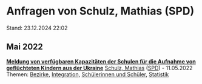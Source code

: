 # Anfragen von Schulz, Mathias (SPD)

Stand: 23.12.2024 22:02

## Mai 2022
**[Meldung von verfügbaren Kapazitäten der Schulen für die Aufnahme von geflüchteten Kindern aus der Ukraine](https://pardok.parlament-berlin.de/starweb/adis/citat/VT/19/SchrAnfr/S19-11661.pdf)**
[Schulz, Mathias](autor_schulz_mathias_spd.md) ([SPD](fraktion_spd.md)) - 11.05.2022
Themen: [Bezirke](thema_bezirke.md), [Integration](thema_integration.md), [Schülerinnen und Schüler](thema_schuelerinnen_und_schueler.md), [Statistik](thema_statistik.md)

